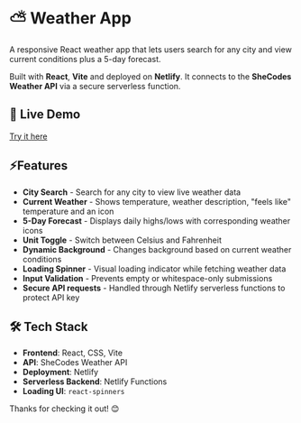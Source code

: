 # ⛅ Weather App

A responsive React weather app that lets users search for any city and view current conditions plus a 5-day forecast.

Built with **React**, **Vite** and deployed on **Netlify**. It connects to the **SheCodes Weather API** via a secure serverless function.

## 🔗 Live Demo

[Try it here](https://weather-app-anastasiia-cherniakh.netlify.app/)

## ⚡Features

- **City Search** - Search for any city to view  live weather data
- **Current Weather** - Shows temperature, weather description, "feels like" temperature and an icon
- **5-Day Forecast** - Displays daily highs/lows with corresponding weather icons
- **Unit Toggle** - Switch between Celsius and Fahrenheit
- **Dynamic Background** - Changes background based on current weather conditions
- **Loading Spinner** - Visual loading indicator while fetching weather data
- **Input Validation** - Prevents empty or whitespace-only submissions
- **Secure API requests** - Handled through Netlify serverless functions to protect API key

## 🛠️ Tech Stack

- **Frontend**: React, CSS, Vite
- **API**:  SheCodes Weather API
- **Deployment**: Netlify
- **Serverless Backend**: Netlify Functions
- **Loading UI**: `react-spinners`


Thanks for checking it out! 😊
